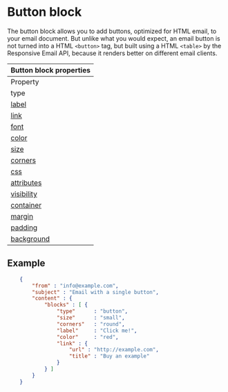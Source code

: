 # Button block

The button block allows you to add buttons, optimized for HTML email,
to your email document. But unlike what you would expect, an email
button is not turned into a HTML `<button>` tag, but built using
a HTML `<table>` by the Responsive Email API, because it renders
better on different email clients.

| Button block properties |
| --- |
| Property | Value | Desc. |
| type | "button" | Property to identify block as button |
| [label](copernica-docs:ResponsiveEmail/json/property-button-label) | _string_ | Label of the button |
| [link](copernica-docs:ResponsiveEmail/json/property-link) | _mixed_ | Link that is opened when the button is clicked |
| [font](copernica-docs:ResponsiveEmail/json/property-font) | _object_ | Font properties for the button label |
| [color](copernica-docs:ResponsiveEmail/json/property-button-color) | string | Color of a button |
| [size](copernica-docs:ResponsiveEmail/json/property-button-size) | string | Size of a button |
| [corners](copernica-docs:ResponsiveEmail/json/property-button-corners) | string | Button (rounded) corners |
| [css](copernica-docs:ResponsiveEmail/json/property-css) | _object_ | Add custom css to the button |
| [attributes](copernica-docs:ResponsiveEmail/json/property-attributes) | _object_ | Add custom HTML attributes to the button |
| [visibility](copernica-docs:ResponsiveEmail/json/property-visibility) | _object_ | Visibility based on device, client and/or receiver |
| [container](copernica-docs:ResponsiveEmail/json/property-container) | _object_ | Get access to the table cell that houses this block |
| [margin](copernica-docs:ResponsiveEmail/json/property-margin) | _mixed_ | Whitespace around the block |
| [padding](copernica-docs:ResponsiveEmail/json/property-padding) | _mixed_ | Whitespace around the block, this whitespace will have a background |
| [background](copernica-docs:ResponsiveEmail/json/property-background) | _object_ | The background of the block |

## Example


````json
    {
        "from" : "info@example.com",
        "subject" : "Email with a single button",
        "content" : {
            "blocks" : [ {
                "type"      : "button",
                "size"      : "small",
                "corners"   : "round",
                "label"     : "Click me!",
                "color"     : "red",
                "link" : {
                    "url" : "http://example.com",
                    "title" : "Buy an example"
                }
            } ]
        }
    }
````


